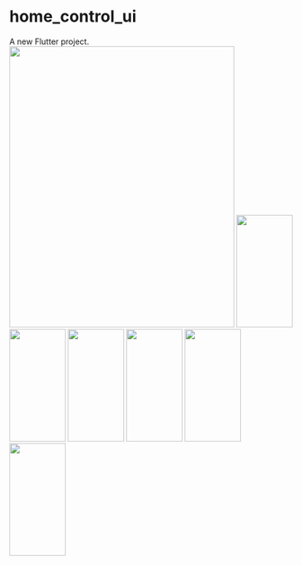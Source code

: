 # home_control_ui

A new Flutter project.
<img src="https://github.com/AbdullahAnxari/Smart-Home/assets/99377452/98c9558c-7b81-407c-b983-81fdd400b9ba" width="400" height="500">
<img src="https://github.com/AbdullahAnxari/Smart-Home/assets/99377452/b5dedd33-1819-485d-9d96-a54059919eea" width="100" height="200">
<img src="https://github.com/AbdullahAnxari/Smart-Home/assets/99377452/6d6ca016-e780-410c-8436-a669f167d364" width="100" height="200">
<img src="https://github.com/AbdullahAnxari/Smart-Home/assets/99377452/22136fc6-467d-4a1b-8e48-2a7bdb524db6" width="100" height="200">
<img src="https://github.com/AbdullahAnxari/Smart-Home/assets/99377452/f4c23156-7488-4255-8d2e-f3ca3b3858fd" width="100" height="200">
<img src="https://github.com/AbdullahAnxari/Smart-Home/assets/99377452/e661c2c9-9d0a-4907-9200-949a31dde74d" width="100" height="200">
<img src="https://github.com/AbdullahAnxari/Smart-Home/assets/99377452/83092d9c-cb4d-41e9-b252-da3d5c17270f" width="100" height="200">
